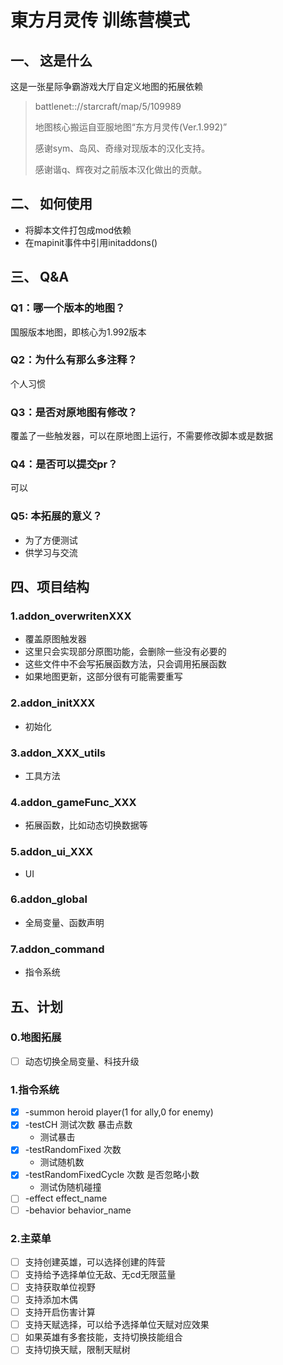 # 東方月灵传 训练营模式

## 一、 这是什么
这是一张星际争霸游戏大厅自定义地图的拓展依赖

> battlenet:://starcraft/map/5/109989
>
> 地图核心搬运自亚服地图“东方月灵传(Ver.1.992)”
>
> 感谢sym、岛风、奇缘对现版本的汉化支持。
>
> 感谢谐q、辉夜对之前版本汉化做出的贡献。

## 二、 如何使用
- 将脚本文件打包成mod依赖
- 在mapinit事件中引用initaddons()

## 三、 Q&A
### Q1：哪一个版本的地图？

国服版本地图，即核心为1.992版本

### Q2：为什么有那么多注释？

个人习惯

### Q3：是否对原地图有修改？

覆盖了一些触发器，可以在原地图上运行，不需要修改脚本或是数据

### Q4：是否可以提交pr？

可以

### Q5: 本拓展的意义？

- 为了方便测试
- 供学习与交流

## 四、项目结构

### 1.addon_overwritenXXX
- 覆盖原图触发器
- 这里只会实现部分原图功能，会删除一些没有必要的
- 这些文件中不会写拓展函数方法，只会调用拓展函数
- 如果地图更新，这部分很有可能需要重写
### 2.addon_initXXX
- 初始化
### 3.addon_XXX_utils
- 工具方法
### 4.addon_gameFunc_XXX
- 拓展函数，比如动态切换数据等
### 5.addon_ui_XXX
- UI
### 6.addon_global
- 全局变量、函数声明
### 7.addon_command
- 指令系统
## 五、计划
### 0.地图拓展
- [ ] 动态切换全局变量、科技升级
### 1.指令系统
- [x] -summon heroid player(1 for ally,0 for enemy)
- [x] -testCH 测试次数 暴击点数
  - 测试暴击
- [x] -testRandomFixed 次数
  - 测试随机数
- [x] -testRandomFixedCycle 次数 是否忽略小数
  - 测试伪随机碰撞
- [ ] -effect effect_name
- [ ] -behavior behavior_name

### 2.主菜单
- [ ] 支持创建英雄，可以选择创建的阵营
- [ ] 支持给予选择单位无敌、无cd无限蓝量
- [ ] 支持获取单位视野
- [ ] 支持添加木偶
- [ ] 支持开启伤害计算
- [ ] 支持天赋选择，可以给予选择单位天赋对应效果
- [ ] 如果英雄有多套技能，支持切换技能组合
- [ ] 支持切换天赋，限制天赋树